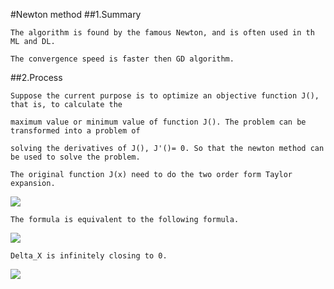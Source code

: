 #Newton method
##1.Summary
    
    The algorithm is found by the famous Newton, and is often used in th ML and DL.
    
    The convergence speed is faster then GD algorithm.
    
    
##2.Process
    
    Suppose the current purpose is to optimize an objective function J(), that is, to calculate the 
    
    maximum value or minimum value of function J(). The problem can be transformed into a problem of 
    
    solving the derivatives of J(), J'()= 0. So that the newton method can be used to solve the problem.
    
    The original function J(x) need to do the two order form Taylor expansion.
    
<img src="http://chart.googleapis.com/chart?cht=tx&chl=J(x%2B%5CDelta%20x)%3DJ(x)%2BJ'(x)%5CDelta%20x%2B%5Cfrac%7B1%7D%7B2%7DJ''(x)%5CDelta%20x%5E%7B2%7D" style="border:none;" />
    
    The formula is equivalent to the following formula.

<img src="http://chart.googleapis.com/chart?cht=tx&chl=J'(x)%2B%5Cfrac%7B1%7D%7B2%7DJ''(x)%5CDelta%20x%3D0" style="border:none;" />

    Delta_X is infinitely closing to 0.
    
<img src="http://chart.googleapis.com/chart?cht=tx&chl=J'(x)%2BJ''(x)%5CDelta%20x%3D0%5C%5C%0A%5CDelta%20x%3D-%5Cfrac%7BJ'(x)%7D%7BJ''(x)%7D" style="border:none;" />



